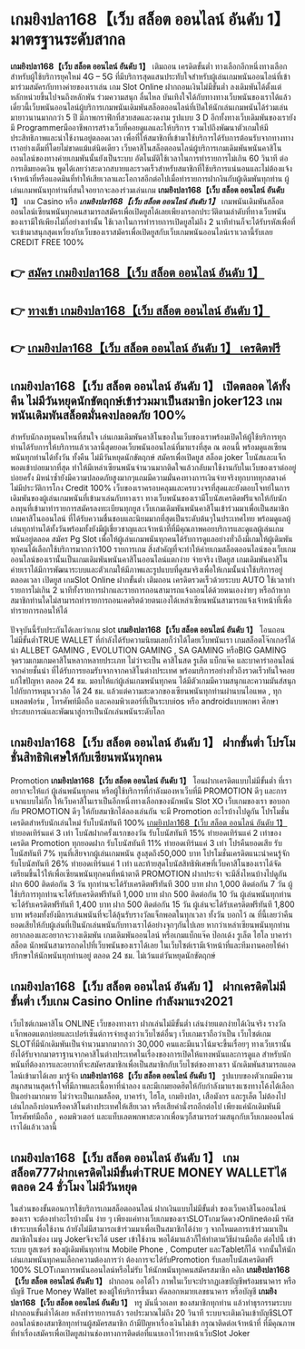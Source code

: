 # เกมยิงปลา168【เว็บ สล็อต ออนไลน์ อันดับ 1】  มาตรฐานระดับสากล

**เกมยิงปลา168【เว็บ สล็อต ออนไลน์ อันดับ 1】** เติมถอน เครดิตขั้นต่ำ  ทางเลือกอีกหนึ่งทางเลือกสำหรับผู้ใช้บริการยุคใหม่ 4G – 5G ที่มีบริการสุดแสนประทับใจสำหรับผู้เล่นเกมพนันออนไลน์ที่เข้ามาร่วมสมัครกับทางค่ายของเราเล่น เกม Slot Online ฝากถอนเงินไม่มีขั้นต่ำ ลงเดิมพันได้ตั้งแต่ หลักหน่วยขึ้นไปจนถึงหลักพัน ร่วมความสนุก ลื่นไหล บันเทิงใจได้กับทางทางเว็บพนันของเราได้แล้วเดี๋ยวนี้เว็บพนันออนไลน์ผู้บริการเกมพนันเดิมพันสล็อตออนไลน์ที่เปิดให้นักเล่นเกมพนันได้ร่วมเล่นมายาวนานมากกว่า 5 ปี มีภาพกราฟิกที่สวยสดและงดงาม รูปแบบ 3 D
อีกทั้งทางเว็บเดิมพันของเรายังมี Programmerมืออาชีพการสร้างเว็บที่คอยดูแลและให้บริการ  รวมไปถึงพัฒนาตัวเกมให้มีประสิทธิภาพและน่าใช้งานอยู่ตลอดเวลา เพื่อที่ให้สมาชิกที่เข้ามาใช้บริการได้รับการต้อนรับจากทางทางเราอย่างเต็มที่โดยไม่ขาดแม้แต่นิดเดียว เว็บคาสิโนสล็อตออนไลน์ผู้บริการเกมเดิมพันพนันคาสิโนออนไลน์ของทางค่ายเกมพันนั้นยังเป็นระบบ อัตโนมัติใช้เวลาในการทำรายการไม่เกิน 60 วินาที ต่อการเติมยอดเงิน พูดได้เลยว่าสะดวกสบายและรวดเร็วสำหรับสมาชิกที่ใช้บริการแน่นอนและไม่ต้องแจ้งเจ้าหน้าที่หรือแอดมินที่ทำให้เสียเวลาและโอกาสอีกต่อไปเมื่อทำรายการฝากงินกับผู้เดิมพันทุกท่าน
ผู้เล่นเกมพนันทุกท่านที่สนใจอยากจะลองร่วมเล่นเกม **เกมยิงปลา168【เว็บ สล็อต ออนไลน์ อันดับ 1】** เกม Casino  หรือ ***เกมยิงปลา168【เว็บ สล็อต ออนไลน์ อันดับ 1】*** เกมพนันเดิมพันสล็อตออนไลน์เซียนพนันทุกคนสามารถสมัครเพื่อเปิดยูสได้เลยเพียงกรอกประวัติตามลำดับที่ทางเว็บพนันของเรามีให้เพียงไม่กี่อย่างเท่านั้น ใช้เวลาในการทำรายการเปิดยูสไม่ถึง 2 นาทีท่านก็จะได้รับรหัสเพื่อที่จะเข้ามาสนุกสุดเหวี่ยงกับเว็บของเราสมัครเพื่อเปิดยูสกับเว็บเกมพนันออนไลน์เราเวลานี้รับเลย CREDIT FREE 100%

## 👉 [สมัคร เกมยิงปลา168【เว็บ สล็อต ออนไลน์ อันดับ 1】](https://archa888.com/)
## 👉 [ทางเข้า เกมยิงปลา168【เว็บ สล็อต ออนไลน์ อันดับ 1】](https://archa888.com/)
## 👉 [เกมยิงปลา168【เว็บ สล็อต ออนไลน์ อันดับ 1】 เครดิตฟรี](https://archa888.com/)

## เกมยิงปลา168【เว็บ สล็อต ออนไลน์ อันดับ 1】 เปิดตลอด ได้ทั้งคืน ไม่มีวันหยุดนักขัตฤกษ์เข้าร่วมมาเป็นสมาชิก joker123 เกมพนันเดิมพันสล็อตมั่นคงปลอดภัย 100%

สำหรับนักลงทุนคนไหนที่สนใจ เล่นเกมเดิมพันคาสิโนของในเว็บของเราพร้อมเปิดให้ผู้ใช้บริการทุกท่านได้รับการให้บริการแล้วเวลานี้สุดยอดเว็บพนันออนไลน์ที่มาแรงที่สุด ณ ตอนนี้ พร้อมดูแลเซียนพนันทุกท่านได้ทั้งวัน ทั้งคืน ไม่มีวันหยุดนักขัตฤกษ์ สมัครเพื่อเปิดยูส สล็อต joker โบนัสและแจ็กพอตเข้าบ่อยมากที่สุด ทำให้มีเหล่าเซียนพนันจำนวนมากติดใจแล้วกลับมาใช้งานกับในเว็บของเราต่ออยู่บ่อยครั้ง มิหนำซ้ำยังมีความปลอดภัยสูงมากๆแถมมีความมั่นคงทางการเงินจ่ายจริงทุกบาททุกสตางค์ไม่มีประวัติการโกง Credit 100% เว็บของเราครอบคลุมและครบวงจรที่สุดและยังตอบโจทย์ในการเดิมพันของผู้เล่นเกมพนันที่เข้ามาเล่นกับทางเรา
ทางเว็บพนันของเรามีโบนัสเครดิตฟรีแจกให้กับนักลงทุนที่เข้ามาทำรายการสมัครลงทะเบียนทุกยูส เว็บเกมเดิมพันพนันคาสิโนเข้าร่วมมาเพื่อเป็นสมาชิก เกมคาสิโนออนไลน์ ที่ได้รับความชื่นชอบและนิยมมากที่สุดเป็นระดับต้นๆในประเทศไทย พร้อมดูแลผู้เล่นทุกท่านได้ทั้งวันพร้อมทั้งยังมีผู้เชี่ยวชาญและเจ้าหน้าที่ที่มีคุณภาพคอยบริการและดูแลผู้เล่นเกมพนันอยู่ตลอด สมัคร  Pg Slot เพื่อให้ผู้เล่นเกมพนันทุกคนได้รับการดูแลอย่างทั่วถึงมีเกมให้ผู้เดิมพันทุกคนได้เลือกใช้บริการมากกว่า100 รายการเกม
สิ่งสำคัญที่จะทำให้ค่ายเกมสล็อตออนไลน์ของเว็บเกมออนไลน์ของเรานั้นเป็นเกมเดิมพันพนันคาสิโนออนไลน์แตกง่าย จ่ายจริง เปิดยูส  เกมเดิมพันคาสิโนค่ายเราได้มีการพัฒนาระบบและตัวเกมให้มีภาพและรูปแบบที่ดูสมจริงเพื่อให้เกมนั้นน่าใช้บริการอยู่ตลอดเวลา เปิดยูส เกมSlot Online ฝากขั้นต่ำ เติมถอน เครดิตรวดเร็วด้วยระบบ AUTO ใช้เวลาทำรายการไม่เกิน 2 นาทีทั้งรายการฝากและรายการถอนสามารถแจ้งถอนได้ด้วยตนเองง่ายๆ หรือถ้าหากสมาชิกท่านใดไม่สามารถทำรายการถอนเคดริตด้วยตนเองได้เหล่าเซียนพนันสามารถแจ้งเจ้าหน้าที่เพื่อทำรายการถอนให้ได้

ปัจจุบันนี้รับประกันได้เลยว่าเกม slot  **เกมยิงปลา168【เว็บ สล็อต ออนไลน์ อันดับ 1】** โอนถอนไม่มีขั้นต่ำTRUE WALLET ที่กำลังได้รับความนิยมเลยก็ว่าได้โดยเว็บพนันเรา เกมสล็อตโจ๊กเกอร์ได้นำ ALLBET GAMING , EVOLUTION GAMING , SA GAMING หรือBIG GAMING จุดรวมเกมเกมคาสิโนหลากหลายประเภท ไม่ว่าจะเป็น คาสิโนสด รูเล็ต แบ็กแจ๊ค และบาคาร่าออนไลน์ จากค่ายชั้นนำ ที่ได้รับการยอมรับจากจากคาสิโนต่างประเทศ พร้อมบริการอย่างทั่วถึงรวดเร็วทันใจคอยแก้ไขปัญหา ตลอด 24 ชม. มอบให้แก่ผู้เล่นเกมพนันทุกคน ได้มีตัวเกมมีความสนุกและความมันส์สนุกไปกับการหมุนวงวล้อ ได้ 24 ชม. แล้วแต่ความสะดวกของเซียนพนันทุกท่านผ่านบนไอแพด , ทุกแพลตฟอร์ม , โทรศัพท์มือถือ และคอมพิวเตอร์ที่เป็นระบบios หรือ androidแบบพกพา ศึกษาประสบการณ์และพัฒนาสู่การเป็นนักเล่นพนันระดับโลก

## เกมยิงปลา168【เว็บ สล็อต ออนไลน์ อันดับ 1】 ฝากขั้นต่ำ โปรโมชั่นสิทธิพิเศษให้กับเซียนพนันทุกคน

 Promotion  **เกมยิงปลา168【เว็บ สล็อต ออนไลน์ อันดับ 1】** โอนฝากเครดิตแบบไม่มีขั้นต่ำ ที่เราอยากจะให้แก่  ผู้เล่นพนันทุกคน หรือผู้ใช้บริการที่กำลังมองหาเว็บที่มี  PROMOTION ดีๆ และการแจกแบบไม่กั๊ก ให้เว็บคาสิโนเราเป็นอีกหนึ่งทางเลือกของนักพนัน Slot XO เว็บเกมของเรา ขอบอกกับ PROMOTION ดีๆ ให้กับสมาชิกได้ลองเล่นกัน จะมี Promotion อะไรบ้างไปดูกัน
โปรโมชั่นเครดิตสำหรับนักเล่นใหม่ รับโบนัสทันที 100% [เกมยิงปลา168【เว็บ สล็อต ออนไลน์ อันดับ 1】](https://archa888.com/) ทำยอดเทิร์นแค่ 3 เท่า
โบนัสฝากครั้งแรกของวัน รับโบนัสทันที 15% ทำยอดเทิร์นแค่ 2 เท่าของเครดิต
 Promotion ทุกยอดฝาก รับโบนัสทันที 11% ทำยอดเทิร์นแค่ 3 เท่า
โปรคืนยอดเสีย รับโบนัสทันที 7% ทุนที่เสียจากผู้เล่นเกมพนัน สูงสุดถึง50,000 บาท
โปรโมชั่นเครดิตแนะนำคนรู้จัก รับโบนัสทันที 26% ทำยอดเทิร์นแค่ 1 เท่า
และท้ายสุดโบนัสสิทธิพิเศษที่เว็บคาสิโนของเราได้จัดเตรียมขึ้นไว้ให้เพื่อเซียนพนันทุกคนที่หน้าตาดี  PROMOTION ฝากประจำ จะมีสิ่งไหนบ้างไปดูกัน
ฝาก 600 ติดต่อกัน 3 วัน ทุกท่านจะได้รับเครดิตฟรีทันที 300 บาท
ฝาก 1,000 ติดต่อกัน 7 วัน ผู้ใช้บริการทุกท่านจะได้รับเครดิตฟรีทันที 1,000 บาท
ฝาก 500 ติดต่อกัน 10 วัน ผู้เล่นพนันทุกท่านจะได้รับเครดิตฟรีทันที 1,400 บาท
ฝาก 500 ติดต่อกัน 15 วัน ผู้เล่นจะได้รับเครดิตฟรีทันที 1,800 บาท
พร้อมทั้งยังมีการเล่นพนันที่จะได้ลุ้นรับรางวัลแจ็กพอตในทุกเวลา ทั้งวัน บอกไว้ ณ ที่นี้เลยว่าคืนยอดเสียให้กับผู้เล่นที่เป็นนักเล่นพนันกับทางเราได้อย่างจุกๆกันไปเลย หากว่าเหล่าเซียนพนันทุกท่านอยากลองและอยากจะวางเดิมพัน เกมเดิมพันออนไลน์ หรือเกมแบ็กแจ๊ค ป๊อกเด้ง รูเล็ต ไฮโล บาคาร่า สล็อต นักพนันสามารถกดไปที่เว็บพนันของเราได้เลย ในเว็บไซต์เรามีเจ้าหน้าที่และทีมงานคอยให้คำปรึกษาให้นักพนันทุกท่านอยู่ ตลอด 24 ชม. ไม่เว้นแต่วันหยุดนักขัตฤกษ์

## เกมยิงปลา168【เว็บ สล็อต ออนไลน์ อันดับ 1】 ฝากเครดิตไม่มีขั้นต่ำ  เว็บเกม  Casino Online กำลังมาแรง2021

เว็บไซต์เกมคาสิโน ONLINE เว็บของทางเรา ฝากเล่นไม่มีขั้นต่ำ เล่นง่ายแตกง่ายได้เงินจริง รางวัลแจ็กพอตแตกบ่อยและเปอร์เซ็นต์การจ่ายสูงกว่าเว็บไซต์อื่นๆ เว็บเกมเราถือว่าเป็น เว็บไซต์เกม SLOTที่มีนักเดิมพันเป็นจำนวนมากมากกว่า 30,000 คนและมีแนวโน้มจะขึ้นเรื่อยๆ ทางเว็บเรานั้นยังได้รับจากมาตราฐานจากคาสิโนต่างประเทศในเรื่องของการเปิดให้แทงพนันและการดูแล สำหรับนักพนันที่ต้องการและอยากที่จะสมัครสมาชิกเพื่อเป็นสมาชิกกับเว็บไซต์ของทางเรา นักเดิมพันสามารถแอดไลน์เข้ามาได้เลย
	มารู้จัก **เกมยิงปลา168【เว็บ สล็อต ออนไลน์ อันดับ 1】** รูปแบบของตัวเกมมีความสนุกสนานสุดเร้าใจที่มีภาพและเนื้อหาที่น่าลอง และมีเกมยอดฮิตให้กับกำลังมาแรงแซงทางโค้งได้เลือกปั่นอย่างมากมาย  ไม่ว่าจะเป็นเกมสล็อต, บาคาร่า, ไฮโล, เกมยิงปลา, เสือมังกร และรูเล็ต ไม่ต้องไปเล่นไกลถึงบ่อนหรือคาสิโนต่างประเทศให้เสียเวลา หรือเสียค่านั่งรถอีกต่อไป เพียงแค่นักเดิมพันมีโทรศัพท์มือถือ , คอมพิวเตอร์ และแท็บเลตพกพาสะดวกเพื่อนๆก็สามารถร่วมสนุกกับเว็บเกมออนไลน์เราได้แล้วเวลานี้

## เกมยิงปลา168【เว็บ สล็อต ออนไลน์ อันดับ 1】 เกมสล็อต777ฝากเครดิตไม่มีขั้นต่ำTRUE MONEY WALLETได้ตลอด 24 ชั่วโมง ไม่มีวันหยุด

ในส่วนของขั้นตอนการใช้บริการเกมสล็อตออนไลน์ ฝากเงินแบบไม่มีขั้นต่ำ ของเว็บคาสิโนออนไลน์ของเรา จะต้องทำอะไรบ้างนั้น ง่าย ๆ เพียงแค่ทางเว็บเกมของเราSLOTเกมวัดดวงOnlineต้องมี รหัส เข้าระบบเพื่อใช้งาน ถ้ายังไม่มีสามารถเข้าร่วมมาเพื่อเป็นสมาชิกได้ง่าย ๆ จากโหมดการเข้าร่วมมาเป็นสมาชิกในช่อง เมนู Jokerจึงจะได้ user เข้าใช้งาน พอได้มาแล้วก็ให้ทำตามวิธีผ่านมือถือ ต่อไปนี้
เข้าระบบ ยูสเซอร์  ของผู้เดิมพันทุกท่าน Mobile Phone , Computer และTabletก็ได้
จากนั้นให้นักเล่นเกมพนันทุกคนเลือกความต้องการว่า ต้องการจะได้รับPromotion รับเลยโบนัสเครดิตฟรี 100% SLOTเกมการพนันออนไลน์หรือไม่รับ
ให้นักพนันทุกคนสมัครสมาชิก คลิก **เกมยิงปลา168【เว็บ สล็อต ออนไลน์ อันดับ 1】** ฝากถอน ออโต้ไว ภาพในเว็บจะปรากฏเลขบัญชีพร้อมธนาคาร หรือบัญชี True Money Wallet ของผู้ให้บริการขึ้นมา
คัดลอกหมายเลขธนาคาร หรือบัญชี **เกมยิงปลา168【เว็บ สล็อต ออนไลน์ อันดับ 1】** ทรู มันนี่วอเลท ของสมาชิกทุกท่าน แล้วทำธุรกรรมระบบฝากถอนขั้นต่ำได้เลย
หลังทำรายการแล้ว รอประมาณไม่ถึง 20 วินาที ระบบจะเติมเงินเข้าบัญชีSLOT ออนไลน์ของสมาชิกทุกท่านผู้สมัครสมาชิก
ถ้ามีปัญหาเรื่องเงินไม่เข้า กรุณาติดต่อเจ้าหน้าที่ ที่มีคุณภาพ ที่ทำเรื่องสมัครเพื่อเปิดยูสผ่านช่องทางการติดต่อที่แนบเอาไว้ทางหน้าเว็บSlot Joker


